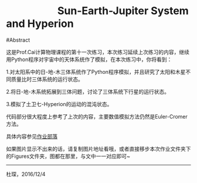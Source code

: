 # 　　　　　Sun-Earth-Jupiter System and Hyperion


#Abstract

这是Prof.Cai计算物理课程的第十一次练习，本次练习延续上次练习的内容，继续用Python程序对宇宙中的天体系统作了模拟，在本次练习中，你将看到：

1.对太阳系中的日-地-木三体系统作了Python程序模拟，并且研究了太阳和木星不同质量比时三体系统的运行状态。

2.将日-地-木系统拓展到三体问题，讨论了三体系统下行星的运行状态。

3.模拟了土卫七-Hyperion的运动的混沌状态。

代码部分很大程度上参考了上次的内容，主要数值模拟方法仍然是Euler-Cromer方法。

具体内容参见[作业部落](https://www.zybuluo.com/Chenducvke/note/590081)

如果图片显示不出来的话，请复制图片地址看哦，或者直接移步本次作业文件夹下的Figures文件夹，图都在那里，与文中一一对应即可~
***
杜琛，2016/12/4
